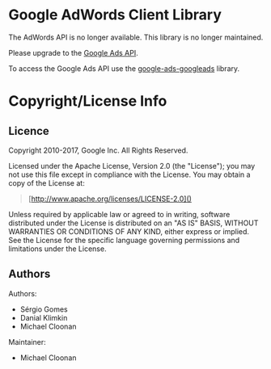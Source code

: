 # Google AdWords Client Library

The AdWords API is no longer available. This library is no longer maintained.

Please upgrade to the
[Google Ads API](https://developers.google.com/google-ads/api/docs/start).

To access the Google Ads API use the
[google-ads-googleads](https://rubygems.org/gems/google-ads-googleads) library.

# Copyright/License Info

## Licence

Copyright 2010-2017, Google Inc. All Rights Reserved.

Licensed under the Apache License, Version 2.0 (the "License");
you may not use this file except in compliance with the License.
You may obtain a copy of the License at:

> [http://www.apache.org/licenses/LICENSE-2.0]()

Unless required by applicable law or agreed to in writing, software
distributed under the License is distributed on an "AS IS" BASIS,
WITHOUT WARRANTIES OR CONDITIONS OF ANY KIND, either express or implied.
See the License for the specific language governing permissions and
limitations under the License.

## Authors

Authors:

- Sérgio Gomes
- Danial Klimkin
- Michael Cloonan

Maintainer:

- Michael Cloonan
